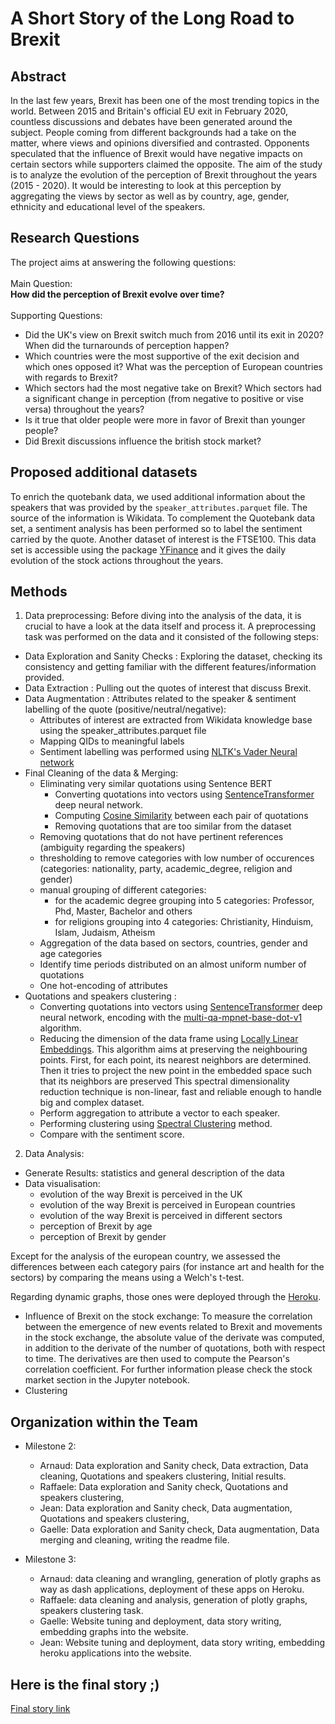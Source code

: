 # A Short Story of the Long Road to Brexit

## Abstract
In the last few years, Brexit has been one of the most trending topics in the world. Between 2015 and Britain's official EU exit in February 2020, countless discussions and debates have been generated around the subject. People coming from different backgrounds had a take on the matter, where views and opinions diversified and contrasted. Opponents speculated that the influence of Brexit would have negative impacts on certain sectors while supporters claimed the opposite. The aim of the study is to analyze the evolution of the perception of Brexit throughout the years (2015 - 2020). It would be interesting to look at this perception by aggregating the views by sector as well as by country, age, gender, ethnicity and educational level of the speakers. 

## Research Questions
The project aims at answering the following questions: 
<br/>
<br/>
Main Question:
<br/>
**How did the perception of Brexit evolve over time?** 
<br/>
<br/>
Supporting Questions:
<br/>
- Did the UK's view on Brexit switch much from 2016 until its exit in 2020? When did the turnarounds of perception happen?
- Which countries were the most supportive of the exit decision and which ones opposed it? What was the perception of European countries with regards to Brexit?
- Which sectors had the most negative take on Brexit? Which sectors had a significant change in perception (from negative to positive or vise versa) throughout the years?
- Is it true that older people were more in favor of Brexit than younger people?
- Did Brexit discussions influence the british stock market?

## Proposed additional datasets 
To enrich the quotebank data, we used additional information about the speakers that was provided by the `speaker_attributes.parquet` file. The source of the information is Wikidata. To complement the Quotebank data set, a sentiment analysis has been performed so to label the sentiment carried by the quote. Another dataset of interest is the FTSE100. This data set is accessible using the package [YFinance](https://pypi.org/project/yfinance/) and it gives the daily evolution of the stock actions throughout the years. 

## Methods
1. Data preprocessing: 
Before diving into the analysis of the data, it is crucial to have a look at the data itself and process it. A preprocessing task was performed on the data and it consisted of the following steps:
 - Data Exploration and Sanity Checks : Exploring the dataset, checking its consistency and getting familiar with the different features/information provided.
 - Data Extraction : Pulling out the quotes of interest that discuss Brexit.
 - Data Augmentation : Attributes related to the speaker & sentiment labelling of the quote (positive/neutral/negative):
     - Attributes of interest are extracted from Wikidata knowledge base using the speaker_attributes.parquet file
     - Mapping QIDs to meaningful labels
     - Sentiment labelling was performed using [NLTK's Vader Neural network](https://www.nltk.org/_modules/nltk/sentiment/vader.html) 
 - Final Cleaning of the data & Merging:
   - Eliminating very similar quotations using Sentence BERT 
       - Converting quotations into vectors using [SentenceTransformer](https://www.sbert.net/docs/usage/semantic_textual_similarity.html) deep neural network.
       - Computing [Cosine Similarity](https://en.wikipedia.org/wiki/Cosine_similarity) between each pair of quotations
       - Removing quotations that are too similar from the dataset
   - Removing quotations that do not have pertinent references (ambiguity regarding the speakers)
   - thresholding to remove categories with low number of occurences (categories: nationality, party, academic_degree, religion and gender)
   - manual grouping of different categories:
      - for the academic degree grouping into 5 categories: Professor, Phd, Master, Bachelor and 		  others
      - for religions grouping into 4 categories: Christianity, Hinduism, Islam, Judaism, Atheism
   - Aggregation of the data based on sectors, countries, gender and age categories
   - Identify time periods distributed on an almost uniform number of quotations
   - One hot-encoding of attributes
 - Quotations and speakers clustering :
   - Converting quotations into vectors using [SentenceTransformer](https://www.sbert.net/docs/usage/semantic_textual_similarity.html) deep neural network, encoding with the [multi-qa-mpnet-base-dot-v1](https://huggingface.co/sentence-transformers/multi-qa-mpnet-base-dot-v1) algorithm.
   - Reducing the dimension of the data frame using [Locally Linear Embeddings](https://scikit-learn.org/stable/modules/generated/sklearn.manifold.LocallyLinearEmbedding.html#sklearn.manifold.LocallyLinearEmbedding). This algorithm aims at preserving the neighbouring points. First, for each point, its nearest neighbors are determined. Then it tries to project the new point in the embedded space such that its neighbors are preserved
This spectral dimensionality reduction technique is non-linear, fast and reliable enough to handle big and complex dataset.
   - Perform aggregation to attribute a vector to each speaker.
   - Performing clustering using [Spectral Clustering](https://scikit-learn.org/stable/modules/generated/sklearn.cluster.SpectralClustering.html#sklearn.cluster.SpectralClustering) method.
   - Compare with the sentiment score.

2. Data Analysis:
- Generate Results: statistics and general description of the data
- Data visualisation:
    - evolution of the way Brexit is perceived in the UK 
    - evolution of the way Brexit is perceived in European countries
    - evolution of the way Brexit is perceived in different sectors 
    - perception of Brexit by age 
    - perception of Brexit by gender <br/>

Except for the analysis of the european country, we assessed the differences between each category pairs (for instance art and health for the sectors) by comparing the means using a Welch's t-test. 

Regarding dynamic graphs, those ones were deployed through the [Heroku](https://www.heroku.com/home).
- Influence of Brexit on the stock exchange: To measure the correlation between the emergence of new events related to Brexit and movements in the stock exchange, the absolute value of the derivate was computed, in addition to the derivate of the number of quotations, both with respect to time. The derivatives are then used to compute the Pearson's correlation coefficient. For further information please check the stock market section in the Jupyter notebook.
- Clustering 

## Organization within the Team
- Milestone 2:
    - Arnaud: Data exploration and Sanity check, Data extraction, Data cleaning, Quotations and speakers clustering, Initial results.
    - Raffaele: Data exploration and Sanity check, Quotations and speakers clustering, 
    - Jean: Data exploration and Sanity check, Data augmentation, Quotations and speakers clustering, 
    - Gaelle: Data exploration and Sanity check, Data augmentation, Data merging and cleaning, writing the readme file.
    
- Milestone 3:
    - Arnaud: data cleaning and wrangling, generation of plotly graphs as way as dash applications, deployment of these apps on Heroku.
    - Raffaele: data cleaning and analysis, generation of plotly graphs, speakers clustering task.
    - Gaelle: Website tuning and deployment, data story writing, embedding graphs into the website.
    - Jean: Website tuning and deployment, data story writing, embedding heroku applications into the website.

## Here is the final story ;)

[Final story link](https://jeannafta.github.io/brexit_story/#Limitations)
